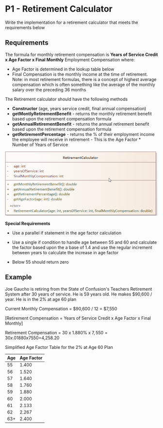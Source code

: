 # P1 - Retirement Calculator

Write the implementation for a retirement calculator that meets the requirements below

## Requirements

The formula for monthly retirement compensation is **Years of Service Credit x Age Factor x Final Monthly** Employment Compensation where:

- Age Factor is determined in the lookup table below
- Final Compensation is the monthly income at the time of retirement.  Note: in most retirement formulas, there is a concept of highest average compensation which is often something like the average of the monthly salary over the preceding 36 months

The Retirement calculator should have the following methods

- **Constructor** (age, years service credit, final annual compensation)
- **getMontlyRetirementBenefit** - returns the monthly retirement benefit based upon the retirement compensation formula
- **getAnnualRetirementBenefit** - returns the annual retirement benefit based upon the retirement compensation formula
- **getRetirementPercentage** - returns the % of their employment income the employee will receive in retirement - This is the Age Factor * Number of Years of Service

![](images/RetirementCalculator.png)

**Special Requirements**

- Use a parallel if statement in the age factor calculation

- Use a single if condition to handle age between 55 and 60 and calculate the factor based upon the a base of 1.4 and use the regular increment between years to calculate the increase in age factor

- Below 55 should return zero

  

## Example

Joe Gaucho is retiring from the State of Confusion's Teachers Retirement System after 30 years of service. He is 59 years old.  He makes $90,600 / year. He is in the 2% at age 60 plan

Current Monthly Compensation = $90,600 / 12 = $7,550

[Retirement Compensation = Years of Service Credit x Age Factor x Final Monthly]

Retirement Compensation = 30 x 1.880% x $7,550 = 30 x .01880  x 7550 =$4,258.20

Simplified Age Factor Table for the 2% at Age 60 Plan

| Age  | Age Factor |
| ---- | ---------- |
| 55   | 1.400      |
| 56   | 1.520      |
| 57   | 1.640      |
| 58   | 1.760      |
| 59   | 1.880      |
| 60   | 2.000      |
| 61   | 2.133      |
| 62   | 2.267      |
| 63+  | 2.400      |

